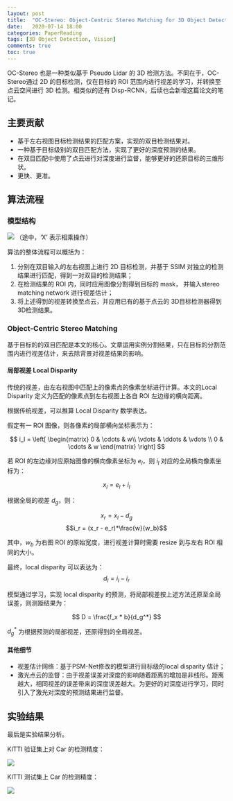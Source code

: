 ```yaml
---
layout: post
title:  "OC-Stereo: Object-Centric Stereo Matching for 3D Object Detection"
date:   2020-07-14 18:00
categories: PaperReading 
tags: [3D Object Detection, Vision]
comments: true
toc: true
---
```


OC-Stereo 也是一种类似基于 Pseudo Lidar 的 3D 检测方法。不同在于，OC-Stereo通过 2D 的目标检测，仅在目标的 ROI 范围内进行视差的学习，并转换至点云空间进行 3D 检测。相类似的还有 Disp-RCNN，后续也会新增这篇论文的笔记。


## 主要贡献

* 基于左右视图目标检测结果的匹配方案，实现的双目检测结果对。
* 一种基于目标级别的双目匹配方法，实现了更好的深度预测的结果。
* 在双目匹配中使用了点云进行对深度进行监督，能够更好的还原目标的三维形状。
* 更快、更准。



## 算法流程

### 模型结构

![](https://glimg.oss-cn-shanghai.aliyuncs.com/test/20200714153110.png)
（途中，‘X’ 表示相乘操作）

算法的整体流程可以概括为：

1. 分别在双目输入的左右视图上进行 2D 目标检测，并基于 SSIM 对独立的检测结果进行匹配，得到一对双目的检测结果；
2. 在检测结果的 ROI 内，同时应用图像分割得到目标的 mask， 并输入stereo matching network 进行视差估计；
3. 将上述得到的视差转换至点云，并应用已有的基于点云的 3D目标检测器得到 3D检测结果。


### Object-Centric Stereo Matching

基于目标的的双目匹配是本文的核心。文章运用实例分割结果，只在目标的分割范围内进行视差估计，来去除背景对视差结果的影响。

#### 局部视差 Local Disparity

传统的视差，由左右视图中匹配上的像素点的像素坐标进行计算。本文的Local Disparity 定义为匹配的像素点到左右视图上各自 ROI 左边缘的横向距离。

根据传统视差，可以推算 Local Disparity 数学表达。

假定有一 ROI 图像，则各像素的局部横向坐标表示为：

$$
i_l = \left[ 
 \begin{matrix}
   0 & \cdots & w\\
   \vdots & \ddots & \vdots \\
   0 & \cdots & w
  \end{matrix} 
  \right]
$$

若 ROI 的左边缘对应原始图像的横向像素坐标为 $e_l$，则 $i_l$ 对应的全局横向像素坐标为：

$$x_l = e_l + i_l$$

根据全局的视差 $d_g$，则：

$$x_r = x_l - d_g$$
$$i_r = (x_r - e_r)*\frac{w}{w_b}$$

其中，$w_b$ 为右图 ROI 的原始宽度，进行视差计算时需要 resize 到与左右 ROI 相同的大小。

最终，local disparity 可以表达为：
$$d_l = i_l - i_r$$


模型通过学习，实现 local disparity 的预测，将局部视差按上述方法还原至全局误差，则测距结果为：

$$
D = \frac{f_x * b}{d_g^*}
$$

$d_g^*$ 为根据预测的局部视差，还原得到的全局视差。

#### 其他细节

* 视差估计网络：基于PSM-Net修改的模型进行目标级的local disparity 估计；
* 激光点云的监督：由于视差误差对深度的影响随着距离的增加是非线形。距离越大，相同视差的误差带来的深度误差越大。为更好的对深度进行学习，同时引入了激光对深度的预测结果进行监督。


## 实验结果

最后是实验结果分析。

KITTI 验证集上对 Car 的检测精度：

![](https://glimg.oss-cn-shanghai.aliyuncs.com/test/20200714183915.png)


KITTI 测试集上 Car 的检测精度：

![](https://glimg.oss-cn-shanghai.aliyuncs.com/test/20200714184014.png)

